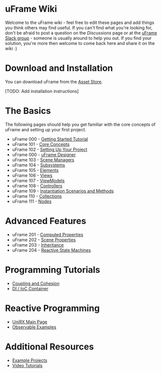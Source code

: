 # uFrame Wiki

Welcome to the uFrame wiki - feel free to edit these pages and add things you think others may find useful. If you can't find what you're looking for, don't be afraid to post a question on the _Discussions_ page or at the [uFrame Slack group](https://invert.typeform.com/to/nLPX8o) - someone is usually around to help you out. If you find your solution, you're more then welcome to come back here and share it on the wiki :)

# Download and Installation
You can download uFrame from the [Asset Store](https://www.assetstore.unity3d.com/en/#!/content/14381).

[TODO: Add installation instructions]

# The Basics
The following pages should help you get familiar with the core concepts of uFrame and setting up your first project.

* uFrame 000 - [Getting Started Tutorial](getting-started-for-uframe-mvvm-16/tutorial-1.md)
* uFrame 101 - [Core Concepts](pages/core-concepts.md)
* uFrame 102 - [Setting Up Your Project](pages/setting-up-your-project.md)
* uFrame 000 - [uFrame Designer](pages/uframe-designer.md)
* uFrame 103 - [Scene Managers](pages/scene-managers.md)
* uFrame 104 - [Subsystems](pages/subsystems.md)
* uFrame 105 - [Elements](pages/elements.md)
* uFrame 106 - [Views](pages/views.md)
* uFrame 107 - [ViewModels](pages/viewmodel.md)
* uFrame 108 - [Controllers](pages/controller.md)
* uFrame 109 - [Instantiation Scenarios and Methods](pages/instantiation-scenarios-and-methods.md)
* uFrame 110 - [Collections](pages/collections.md)
* uFrame 111 - [Nodes](pages/nodes.md)

# Advanced Features
* uFrame 201 - [Computed Properties](pages/computed-properties.md)
* uFrame 202 - [Scene Properties](pages/scene-properties.md)
* uFrame 203 - [Inheritance](pages/inheritance.md)
* uFrame 204 - [Reactive State Machines](pages/reactive-state-machines.md)

# Programming Tutorials
* [Coupling and Cohesion](pages/coupling-and-cohesion.md)
* [DI / IoC Container](pages/di-ioc-container.md)

# Reactive Programming
* [UniRX Main Page](https://github.com/neuecc/UniRx)
* [Observable Examples](pages/observable-examples.md)

# Additional Resources
* [Example Projects](example-projects.md)
* [Video Tutorials](video-tutorials.md)
